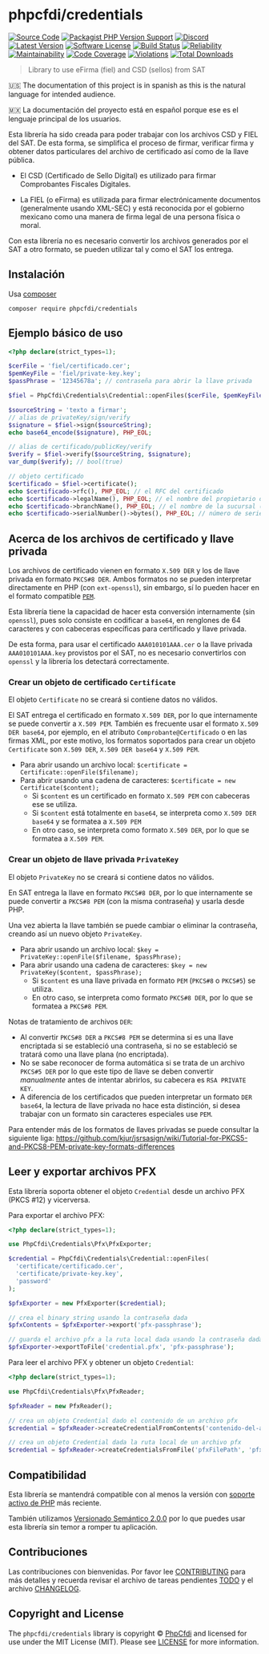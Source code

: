 # phpcfdi/credentials

[![Source Code][badge-source]][source]
[![Packagist PHP Version Support][badge-php-version]][php-version]
[![Discord][badge-discord]][discord]
[![Latest Version][badge-release]][release]
[![Software License][badge-license]][license]
[![Build Status][badge-build]][build]
[![Reliability][badge-reliability]][reliability]
[![Maintainability][badge-maintainability]][maintainability]
[![Code Coverage][badge-coverage]][coverage]
[![Violations][badge-violations]][violations]
[![Total Downloads][badge-downloads]][downloads]

> Library to use eFirma (fiel) and CSD (sellos) from SAT

:us: The documentation of this project is in spanish as this is the natural language for intended audience.

:mexico: La documentación del proyecto está en español porque ese es el lenguaje principal de los usuarios.

Esta librería ha sido creada para poder trabajar con los archivos CSD y FIEL del SAT. De esta forma,
se simplifica el proceso de firmar, verificar firma y obtener datos particulares del archivo de certificado
así como de la llave pública.

- El CSD (Certificado de Sello Digital) es utilizado para firmar Comprobantes Fiscales Digitales.

- La FIEL (o eFirma) es utilizada para firmar electrónicamente documentos (generalmente usando XML-SEC) y
  está reconocida por el gobierno mexicano como una manera de firma legal de una persona física o moral.

Con esta librería no es necesario convertir los archivos generados por el SAT a otro formato,
se pueden utilizar tal y como el SAT los entrega.

## Instalación

Usa [composer](https://getcomposer.org/)

```shell
composer require phpcfdi/credentials
```

## Ejemplo básico de uso

```php
<?php declare(strict_types=1);

$cerFile = 'fiel/certificado.cer';
$pemKeyFile = 'fiel/private-key.key';
$passPhrase = '12345678a'; // contraseña para abrir la llave privada

$fiel = PhpCfdi\Credentials\Credential::openFiles($cerFile, $pemKeyFile, $passPhrase);

$sourceString = 'texto a firmar';
// alias de privateKey/sign/verify
$signature = $fiel->sign($sourceString);
echo base64_encode($signature), PHP_EOL;

// alias de certificado/publicKey/verify
$verify = $fiel->verify($sourceString, $signature);
var_dump($verify); // bool(true)

// objeto certificado
$certificado = $fiel->certificate();
echo $certificado->rfc(), PHP_EOL; // el RFC del certificado
echo $certificado->legalName(), PHP_EOL; // el nombre del propietario del certificado
echo $certificado->branchName(), PHP_EOL; // el nombre de la sucursal (en CSD, en FIEL está vacía)
echo $certificado->serialNumber()->bytes(), PHP_EOL; // número de serie del certificado
```

## Acerca de los archivos de certificado y llave privada

Los archivos de certificado vienen en formato `X.509 DER` y los de llave privada en formato `PKCS#8 DER`.
Ambos formatos no se pueden interpretar directamente en PHP (con `ext-openssl`), sin embargo, sí lo pueden hacer
en el formato compatible [`PEM`](https://en.wikipedia.org/wiki/Privacy-Enhanced_Mail).

Esta librería tiene la capacidad de hacer esta conversión internamente (sin `openssl`), pues solo consiste en codificar
a `base64`, en renglones de 64 caracteres y con cabeceras específicas para certificado y llave privada.

De esta forma, para usar el certificado `AAA010101AAA.cer` o la llave privada `AAA010101AAA.key` provistos por
el SAT, no es necesario convertirlos con `openssl` y la librería los detectará correctamente.

### Crear un objeto de certificado `Certificate`

El objeto `Certificate` no se creará si contiene datos no válidos.

El SAT entrega el certificado en formato `X.509 DER`, por lo que internamente se puede convertir a `X.509 PEM`.
También es frecuente usar el formato `X.509 DER base64`, por ejemplo, en el atributo `Comprobante@Certificado`
o en las firmas XML, por este motivo, los formatos soportados para crear un objeto `Certificate` son
`X.509 DER`, `X.509 DER base64` y `X.509 PEM`.

- Para abrir usando un archivo local: `$certificate = Certificate::openFile($filename);`
- Para abrir usando una cadena de caracteres: `$certificate = new Certificate($content);`
  - Si `$content` es un certificado en formato `X.509 PEM` con cabeceras ese se utiliza.
  - Si `$content` está totalmente en `base64`, se interpreta como `X.509 DER base64` y se formatea a `X.509 PEM`
  - En otro caso, se interpreta como formato `X.509 DER`, por lo que se formatea a `X.509 PEM`.

### Crear un objeto de llave privada `PrivateKey`

El objeto `PrivateKey` no se creará si contiene datos no válidos.

En SAT entrega la llave en formato `PKCS#8 DER`, por lo que internamente se puede convertir a `PKCS#8 PEM`
(con la misma contraseña) y usarla desde PHP.

Una vez abierta la llave también se puede cambiar o eliminar la contraseña, creando así un nuevo objeto `PrivateKey`.

- Para abrir usando un archivo local: `$key = PrivateKey::openFile($filename, $passPhrase);`
- Para abrir usando una cadena de caracteres: `$key = new PrivateKey($content, $passPhrase);`
  - Si `$content` es una llave privada en formato `PEM` (`PKCS#8` o `PKCS#5`) se utiliza.
  - En otro caso, se interpreta como formato `PKCS#8 DER`, por lo que se formatea a `PKCS#8 PEM`.

Notas de tratamiento de archivos `DER`:

- Al convertir `PKCS#8 DER` a `PKCS#8 PEM` se determina si es una llave encriptada si se estableció
  una contraseña, si no se estableció se tratará como una llave plana (no encriptada).
- No se sabe reconocer de forma automática si se trata de un archivo `PKCS#5 DER` por lo que este
  tipo de llave se deben convertir *manualmente* antes de intentar abrirlos, su cabecera es `RSA PRIVATE KEY`.
- A diferencia de los certificados que pueden interpretar un formato `DER base64`, la lectura de llave
  privada no hace esta distinción, si desea trabajar con un formato sin caracteres especiales use `PEM`.

Para entender más de los formatos de llaves privadas se puede consultar la siguiente liga:
<https://github.com/kjur/jsrsasign/wiki/Tutorial-for-PKCS5-and-PKCS8-PEM-private-key-formats-differences>

## Leer y exportar archivos PFX

Esta librería soporta obtener el objeto `Credential` desde un archivo PFX (PKCS #12) y vicerversa.

Para exportar el archivo PFX:

```php
<?php declare(strict_types=1);

use PhpCfdi\Credentials\Pfx\PfxExporter;

$credential = PhpCfdi\Credentials\Credential::openFiles(
  'certificate/certificado.cer',
  'certificate/private-key.key',
  'password'
);

$pfxExporter = new PfxExporter($credential);

// crea el binary string usando la contraseña dada
$pfxContents = $pfxExporter->export('pfx-passphrase');

// guarda el archivo pfx a la ruta local dada usando la contraseña dada
$pfxExporter->exportToFile('credential.pfx', 'pfx-passphrase');
```

Para leer el archivo PFX y obtener un objeto `Credential`:

```php
<?php declare(strict_types=1);

use PhpCfdi\Credentials\Pfx\PfxReader;

$pfxReader = new PfxReader();

// crea un objeto Credential dado el contenido de un archivo pfx
$credential = $pfxReader->createCredentialFromContents('contenido-del-archivo', 'pfx-passphrase');

// crea un objeto Credential dada la ruta local de un archivo pfx
$credential = $pfxReader->createCredentialsFromFile('pfxFilePath', 'pfx-passphrase');
```

## Compatibilidad

Esta librería se mantendrá compatible con al menos la versión con
[soporte activo de PHP](https://www.php.net/supported-versions.php) más reciente.

También utilizamos [Versionado Semántico 2.0.0](docs/SEMVER.md) por lo que puedes usar esta librería
sin temor a romper tu aplicación.

## Contribuciones

Las contribuciones con bienvenidas. Por favor lee [CONTRIBUTING][] para más detalles
y recuerda revisar el archivo de tareas pendientes [TODO][] y el archivo [CHANGELOG][].

## Copyright and License

The `phpcfdi/credentials` library is copyright © [PhpCfdi](https://www.phpcfdi.com/)
and licensed for use under the MIT License (MIT). Please see [LICENSE][] for more information.

[contributing]: https://github.com/phpcfdi/credentials/blob/main/CONTRIBUTING.md
[changelog]: https://github.com/phpcfdi/credentials/blob/main/docs/CHANGELOG.md
[todo]: https://github.com/phpcfdi/credentials/blob/main/docs/TODO.md

[source]: https://github.com/phpcfdi/credentials
[php-version]: https://packagist.org/packages/phpcfdi/credentials
[discord]: https://discord.gg/aFGYXvX
[release]: https://github.com/phpcfdi/credentials/releases
[license]: https://github.com/phpcfdi/credentials/blob/main/LICENSE
[build]: https://github.com/phpcfdi/credentials/actions/workflows/build.yml?query=branch:main
[reliability]:https://sonarcloud.io/component_measures?id=phpcfdi_credentials&metric=Reliability
[maintainability]: https://sonarcloud.io/component_measures?id=phpcfdi_credentials&metric=Maintainability
[coverage]: https://sonarcloud.io/component_measures?id=phpcfdi_credentials&metric=Coverage
[violations]: https://sonarcloud.io/project/issues?id=phpcfdi_credentials&resolved=false
[downloads]: https://packagist.org/packages/phpcfdi/credentials

[badge-source]: https://img.shields.io/badge/source-phpcfdi/credentials-blue?logo=github
[badge-discord]: https://img.shields.io/discord/459860554090283019?logo=discord
[badge-php-version]: https://img.shields.io/packagist/php-v/phpcfdi/credentials?logo=php
[badge-release]: https://img.shields.io/github/release/phpcfdi/credentials?logo=git
[badge-license]: https://img.shields.io/github/license/phpcfdi/credentials?logo=open-source-initiative
[badge-build]: https://img.shields.io/github/actions/workflow/status/phpcfdi/credentials/build.yml?branch=main&logo=github-actions
[badge-reliability]: https://sonarcloud.io/api/project_badges/measure?project=phpcfdi_credentials&metric=reliability_rating
[badge-maintainability]: https://sonarcloud.io/api/project_badges/measure?project=phpcfdi_credentials&metric=sqale_rating
[badge-coverage]: https://img.shields.io/sonar/coverage/phpcfdi_credentials/main?logo=sonarcloud&server=https%3A%2F%2Fsonarcloud.io
[badge-violations]: https://img.shields.io/sonar/violations/phpcfdi_credentials/main?format=long&logo=sonarcloud&server=https%3A%2F%2Fsonarcloud.io
[badge-downloads]: https://img.shields.io/packagist/dt/phpcfdi/credentials?logo=packagist
